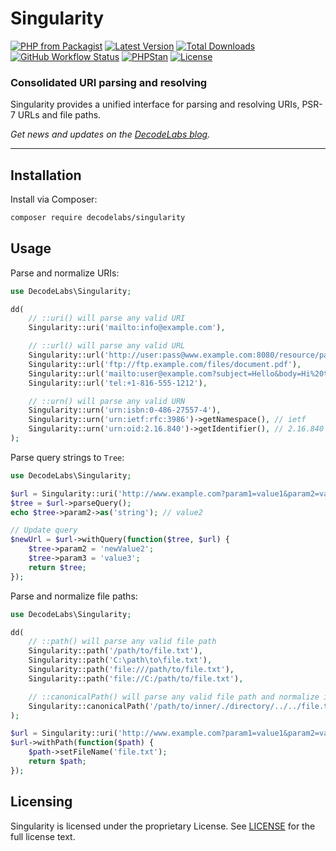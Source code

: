 # Singularity

[![PHP from Packagist](https://img.shields.io/packagist/php-v/decodelabs/singularity?style=flat)](https://packagist.org/packages/decodelabs/singularity)
[![Latest Version](https://img.shields.io/packagist/v/decodelabs/singularity.svg?style=flat)](https://packagist.org/packages/decodelabs/singularity)
[![Total Downloads](https://img.shields.io/packagist/dt/decodelabs/singularity.svg?style=flat)](https://packagist.org/packages/decodelabs/singularity)
[![GitHub Workflow Status](https://img.shields.io/github/workflow/status/decodelabs/singularity/Integrate)](https://github.com/decodelabs/singularity/actions/workflows/integrate.yml)
[![PHPStan](https://img.shields.io/badge/PHPStan-enabled-44CC11.svg?longCache=true&style=flat)](https://github.com/phpstan/phpstan)
[![License](https://img.shields.io/packagist/l/decodelabs/singularity?style=flat)](https://packagist.org/packages/decodelabs/singularity)

### Consolidated URI parsing and resolving

Singularity provides a unified interface for parsing and resolving URIs, PSR-7 URLs and file paths.

_Get news and updates on the [DecodeLabs blog](https://blog.decodelabs.com)._

---

## Installation

Install via Composer:

```bash
composer require decodelabs/singularity
```

## Usage

Parse and normalize URIs:

```php
use DecodeLabs\Singularity;

dd(
    // ::uri() will parse any valid URI
    Singularity::uri('mailto:info@example.com'),

    // ::url() will parse any valid URL
    Singularity::url('http://user:pass@www.example.com:8080/resource/page.html?param1=value1&param2=value2#section1'),
    Singularity::url('ftp://ftp.example.com/files/document.pdf'),
    Singularity::url('mailto:user@example.com?subject=Hello&body=Hi%20there')->getEmailAddress(),
    Singularity::url('tel:+1-816-555-1212'),

    // ::urn() will parse any valid URN
    Singularity::urn('urn:isbn:0-486-27557-4'),
    Singularity::urn('urn:ietf:rfc:3986')->getNamespace(), // ietf
    Singularity::urn('urn:oid:2.16.840')->getIdentifier(), // 2.16.840
);
```

Parse query strings to <code>Tree</code>:

```php
use DecodeLabs\Singularity;

$url = Singularity::uri('http://www.example.com?param1=value1&param2=value2');
$tree = $url->parseQuery();
echo $tree->param2->as('string'); // value2

// Update query
$newUrl = $url->withQuery(function($tree, $url) {
    $tree->param2 = 'newValue2';
    $tree->param3 = 'value3';
    return $tree;
});
```

Parse and normalize file paths:

```php
use DecodeLabs\Singularity;

dd(
    // ::path() will parse any valid file path
    Singularity::path('/path/to/file.txt'),
    Singularity::path('C:\path\to\file.txt'),
    Singularity::path('file:///path/to/file.txt'),
    Singularity::path('file://C:/path/to/file.txt'),

    // ::canonicalPath() will parse any valid file path and normalize it
    Singularity::canonicalPath('/path/to/inner/./directory/../../file.txt'), // /path/to/file.txt
);

$url = Singularity::uri('http://www.example.com?param1=value1&param2=value2');
$url->withPath(function($path) {
    $path->setFileName('file.txt');
    return $path;
});
```

## Licensing

Singularity is licensed under the proprietary License. See [LICENSE](./LICENSE) for the full license text.
